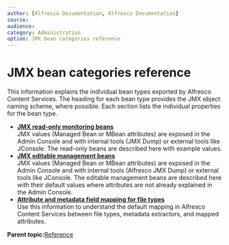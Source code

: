 ```yaml
---
author: [Alfresco Documentation, Alfresco Documentation]
source: 
audience: 
category: Administration
option: JMX bean categories reference
---
```


# JMX bean categories reference

This information explains the individual bean types exported by Alfresco Content Services. The heading for each bean type provides the JMX object naming scheme, where possible. Each section lists the individual properties for the bean type.

-   **[JMX read-only monitoring beans](../concepts/jmx-readonly-beans.md)**  
JMX values \(Managed Bean or MBean attributes\) are exposed in the Admin Console and with internal tools \(JMX Dump\) or external tools like JConsole. The read-only beans are described here with example values.
-   **[JMX editable management beans](../concepts/jmx-editman-beans.md)**  
JMX values \(Managed Bean or MBean attributes\) are exposed in the Admin Console and with internal tools \(Alfresco JMX Dump\) or external tools like JConsole. The editable management beans are described here with their default values where attributes are not already explained in the Admin Console.
-   **[Attribute and metadata field mapping for file types](../references/metadata-extraction-mapping.md)**  
Use this information to understand the default mapping in Alfresco Content Services between file types, metadata extractors, and mapped attributes.

**Parent topic:**[Reference](../concepts/ch-reference.md)

